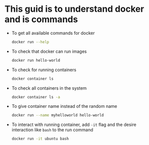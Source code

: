 # This guid is to understand docker and is commands

- To get all available commands for docker

    ```bash
    docker run --help
    ```

- To check that docker can run images

    ```bash
    docker run hello-world
    ```

- To check for running containers

    ```bash
    docker container ls
    ```

- To check all containers in the system

    ```bash
    docker container ls -a
    ```

- To give container name instead of the random name

    ```bash
    docker run --name myhelloworld hello-world
    ```

- To interact with running container, add `-it` flag and the desire interaction like `bash` to the run command

    ```bash
    docker run -it ubuntu bash
    ```
